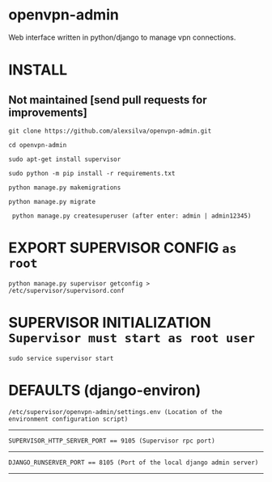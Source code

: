 # openvpn-admin
Web interface written in python/django to manage vpn connections.


# INSTALL

## Not maintained [send pull requests for improvements]

``` git clone https://github.com/alexsilva/openvpn-admin.git ```

``` cd openvpn-admin ```

``` sudo apt-get install supervisor ```

``` sudo python -m pip install -r requirements.txt ```

``` python manage.py makemigrations ```

``` python manage.py migrate ```

``` python manage.py createsuperuser (after enter: admin | admin12345)```

# EXPORT SUPERVISOR CONFIG `as root`

``` python manage.py supervisor getconfig > /etc/supervisor/supervisord.conf ```

# SUPERVISOR INITIALIZATION `Supervisor must start as root user`

``` sudo service supervisor start ```


# DEFAULTS (django-environ)

``` /etc/supervisor/openvpn-admin/settings.env (Location of the environment configuration script) ```

---

``` SUPERVISOR_HTTP_SERVER_PORT == 9105 (Supervisor rpc port) ```

---

``` DJANGO_RUNSERVER_PORT == 8105 (Port of the local django admin server) ```

---